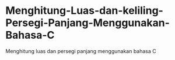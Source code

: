 # Menghitung-Luas-dan-keliling-Persegi-Panjang-Menggunakan-Bahasa-C
Menghitung luas dan persegi panjang menggunakan bahasa C 
